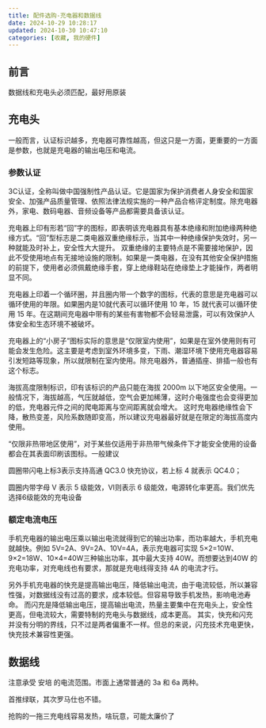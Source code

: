 ```yaml
---
title: 配件选购-充电器和数据线
date: 2024-10-29 10:28:17
updated: 2024-10-30 10:47:10
categories: [收藏, 我的硬件]
---
```


## 前言

数据线和充电头必须匹配，最好用原装

## 充电头

一般而言，认证标识越多，充电器可靠性越高，但这只是一方面，更重要的一方面是参数，也就是充电器的输出电压和电流。

### 参数认证

3C认证，全称叫做中国强制性产品认证。它是国家为保护消费者人身安全和国家安全、加强产品质量管理、依照法律法规实施的一种产品合格评定制度。除充电器外，家电、数码电器、音频设备等产品都需要具备该认证。

充电器上印有形若“回”字的图标，即表明该充电器具有基本绝缘和附加绝缘两种绝缘方式。“回”型标志是二类电器双重绝缘标示，当其中一种绝缘保护失效时，另一种就能及时补上，安全性大大提升。
双重绝缘的主要特点是不需要接地保护，因此不受使用地点有无接地设施的限制。如果是一类电器，在没有其他安全保护措施的前提下，使用者必须佩戴绝缘手套，穿上绝缘鞋站在绝缘垫上才能操作，两者明显不同。

充电器上印着一个循环圈，并且圈内带一个数字的图标，代表的意思是充电器可以循环使用的年限。如果圈内是10就代表可以循环使用 10 年，15 就代表可以循环使用 15 年。在这期间充电器中带有的某些有害物都不会轻易泄露，可以有效保护人体安全和生态环境不被破坏。

充电器上的“小房子”图标实际的意思是“仅限室内使用”，如果是在室外使用则有可能会发生危险。这主要是考虑到室外环境多变，下雨、潮湿环境下使用充电器容易引发短路等现象，所以就限制在室内使用。除充电器外，普通插座、排插一般也有这个标志。

<!-- more -->

海拔高度限制标识，印有该标识的产品只能在海拔 2000m 以下地区安全使用。一般情况下，海拔越高，气压就越低，空气会更加稀薄，这时介电强度也会变得更加的低，充电器元件之间的爬电距离与空间距离就会增大。
这时充电器绝缘性会下降，散热变差，风险系数随即变高，所以建议充电器最好就是在限定的海拔高度内使用。

“仅限非热带地区使用”，对于某些仅适用于非热带气候条件下才能安全使用的设备都会在其表面印刷该图标。一般建议

圆圈带闪电上标3表示支持高通 QC3.0 快充协议，若上标 4 就表示 QC4.0；

圆圈内带字母 V 表示 5 级能效，VI则表示 6 级能效，电源转化率更高。我们优先选择6级能效的充电设备

### 额定电流电压

手机充电器的输出电压乘以输出电流就得到它的输出功率，而功率越大，手机充电就越快。例如 5V=2A、9V=2A、10V=4A，表示充电器可实现 5×2=10W、9×2=18W、10×4=40W三种输出功率，其中最大支持 40W。而想要达到40W 的充电功率，对充电线也有要求，那就是充电线得支持 4A 的电流才行。

另外手机充电器的快充是提高输出电压，降低输出电流，由于电流较低，所以兼容性强，对数据线没有过高的要求，成本较低。但容易导致手机发热，影响电池寿命。
而闪充是降低输出电压，提高输出电流，热量主要集中在充电头上，安全性更高，但电流较大，需要特制的充电头与数据线，成本更高。
其实，快充和闪充并没有分明的界线，只不过是两者偏重不一样。但总的来说，闪充技术充电更快，快充技术兼容性更强。

## 数据线

注意承受 安培 的电流范围。市面上通常普通的 3a 和 6a 两种。

首推绿联，其次罗马仕也不错。

抢购的一拖三充电线容易发热，啥玩意，可能太廉价了
